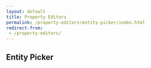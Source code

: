 ```yaml
---
layout: default
title: Property Editors
permalink: /property-editors/entity-picker/index.html
redirect-from:
 - /property-editors/
---
```


<h2>Entity Picker</h2>